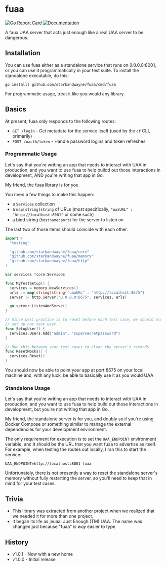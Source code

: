 # fuaa #

[![Go Report Card](https://goreportcard.com/badge/github.com/starkandwayne/fuaa)](https://goreportcard.com/report/github.com/starkandwayne/fuaa)
[![Documentation](https://godoc.org/github.com/starkandwayne/fuaa?status.svg)](http://godoc.org/github.com/starkandwayne/fuaa)

A faux UAA server that acts just enough like a real UAA server to be dangerous.

## Installation ##

You can use fuaa either as a standalone service that runs on 0.0.0.0:8001, or you can use it programmatically in your test suite. To install the standalone executable, do this:

```
go installl github.com/starkandwayne/fuaa/cmd/fuaa
```

For programmatic usage, treat it like you would any library.

## Basics ##

At present, fuaa only responds to the following routes:

* `GET /login` - Get metadata for the service itself (used by the `cf` CLI, primarily)
* `POST /oauth/token` - Handle password logins and token refreshes

### Programmatic Usage ###

Let's say that you're writing an app that needs to interact with UAA in production, and you want to use fuaa to help builod out those interactions in development, AND you're writing that app in Go.

My friend, the fuaa library is for you.

You need a few things to make this happen:

* a `Services` collection
* a `map[string]string` of URLs (most specifically, `"uaaURL" : "http://localhost:8001"` or some such)
* a bind string (`hostname:port`) for the server to listen on

The last two of those items should coincide with each other.

```go
import (
  "testing"

  "github.com/starkandwayne/fuaa/core"
  "github.com/starkandwayne/fuaa/memory"
  "github.com/starkandwayne/fuaa/http"
)

var services *core.Services

func MyTestSetup() {
  services = memory.NewServices()
  urls := map[string]string{"uaaURL" : "http://localhost:8675"}
  server := http.Server("0.0.0.0:8675", services, urls)

  go server.ListenAndServe()
}

// Since best practice is to reset before each test case, we should also
// set up our test user.
func SetupUser() {
  services.Users.Add("admin", "supersecretpassword")
}

// Run this between your test cases to clear the server's records
func ResetMocks() {
  services.Reset()
}
```

You should now be able to point your app at port 8675 on your local machine and, with any luck, be able to basically use it as you would UAA.

### Standalone Usage ###

Let's say that you're writing an app that needs to interact with UAA in production, and you want to use fuaa to help build out those interactions in development, but you're not writing that app in Go.

My friend, the standalone server is for you, and doubly so if you're using Docker Compose or something similar to manage the external dependencies for your development environment.

The only requirement for execution is to set the `UAA_ENDPOINT` environment variable, and it should be the URL that you want fuaa to advertise as itself. For example, when testing the routes out locally, I ran this to start the service:

```
UAA_ENDPOINT=http://localhost:8001 fuaa
```

Unfortunately, there is not presently a way to reset the standalone server's memory without fully restarting the server, so you'll need to keep that in mind for your test cases.

## Trivia ##

* This library was extracted from another project when we realized that we needed it for more than one project.
* It began its life as jeuaa: Just Enough (TM) UAA. The name was changed just because "fuaa" is *way* easier to type.

## History ##

* v1.0.1 - Now with a new home
* v1.0.0 - Initial release

